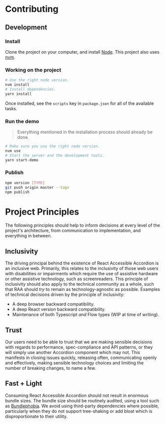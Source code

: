 # Contributing

## Development

### Install

Clone the project on your computer, and install [Node](https://nodejs.org). This
project also uses
[nvm](https://github.com/springload/frontend-starter-kit/blob/master/docs/useful-tooling.md#nvm).

### Working on the project

```sh
# Use the right node version.
nvm install
# Install dependencies.
yarn install
```

Once installed, see the `scripts` key in `package.json` for all of the available
tasks.

### Run the demo

> Everything mentioned in the installation process should already be done.

```sh
# Make sure you use the right node version.
nvm use
# Start the server and the development tools.
yarn start-demo
```

### Publish

```sh
npm version [TYPE]
git push origin master --tags
npm publish
```

# Project Principles

The following principles should help to inform decisions at every level of the
project's architecture, from communication to implementation, and everything in
between.

## Inclusivity

The driving principal behind the existence of React Accessible Accordion is an
inclusive web. Primarily, this relates to the inclusivity of those web users
with disabilities or impairments which require the use of assistive hardware or
other assistive technology, such as screenreaders. This principle of inclusivity
should also apply to the technical community as a whole, such that RAA should
_try_ to remain as technology-agnostic as possible. Examples of technical
decisions driven by the principle of inclusivity:

-   A deep browser backward compatibility.
-   A deep React version backward compatibility.
-   Maintenance of both Typescript _and_ Flow types (WIP at time of writing).

## Trust

Our users need to be able to trust that we are making sensible decisions with
regards to performance, spec-compliance and API patterns, or they will simply
use another Accordion component which may not. This manifests in closing issues
quickly, releasing often, communicating openly and effectively, making sensible
technology choices and limiting the number of breaking changes, to name a few.

## Fast + Light

Consuming React Accessible Accordion should not result in enormous bundle sizes.
The bundle size should be routinely audited, using a tool such as
[Bundlephobia](https://bundlephobia.com/result?p=react-accessible-accordion). We
avoid using third-party dependencies where possible, particularly when they do
not support tree-shaking or add bloat which is disproportionate to their
utility.
